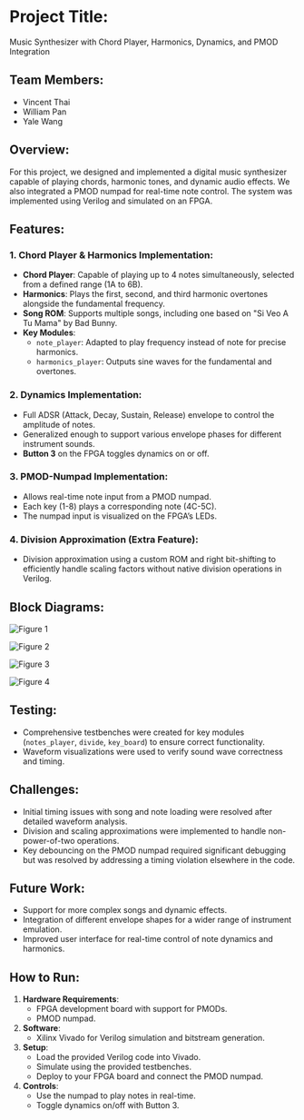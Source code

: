 # Project Title:
Music Synthesizer with Chord Player, Harmonics, Dynamics, and PMOD Integration

## Team Members:
- Vincent Thai
- William Pan
- Yale Wang

## Overview:
For this project, we designed and implemented a digital music synthesizer capable of playing chords, harmonic tones, and dynamic audio effects. We also integrated a PMOD numpad for real-time note control. The system was implemented using Verilog and simulated on an FPGA.

## Features:
### 1. Chord Player & Harmonics Implementation:
- **Chord Player**: Capable of playing up to 4 notes simultaneously, selected from a defined range (1A to 6B).
- **Harmonics**: Plays the first, second, and third harmonic overtones alongside the fundamental frequency.
- **Song ROM**: Supports multiple songs, including one based on "Si Veo A Tu Mama" by Bad Bunny.
- **Key Modules**:
  - `note_player`: Adapted to play frequency instead of note for precise harmonics.
  - `harmonics_player`: Outputs sine waves for the fundamental and overtones.

### 2. Dynamics Implementation:
- Full ADSR (Attack, Decay, Sustain, Release) envelope to control the amplitude of notes.
- Generalized enough to support various envelope phases for different instrument sounds.
- **Button 3** on the FPGA toggles dynamics on or off.

### 3. PMOD-Numpad Implementation:
- Allows real-time note input from a PMOD numpad.
- Each key (1-8) plays a corresponding note (4C-5C).
- The numpad input is visualized on the FPGA’s LEDs.

### 4. Division Approximation (Extra Feature):
- Division approximation using a custom ROM and right bit-shifting to efficiently handle scaling factors without native division operations in Verilog.

## Block Diagrams:
![Figure 1](figure1.png)

![Figure 2](figure2.png)

![Figure 3](figure3.png)

![Figure 4](figure4.png)


## Testing:
- Comprehensive testbenches were created for key modules (`notes_player`, `divide`, `key_board`) to ensure correct functionality.
- Waveform visualizations were used to verify sound wave correctness and timing.

## Challenges:
- Initial timing issues with song and note loading were resolved after detailed waveform analysis.
- Division and scaling approximations were implemented to handle non-power-of-two operations.
- Key debouncing on the PMOD numpad required significant debugging but was resolved by addressing a timing violation elsewhere in the code.

## Future Work:
- Support for more complex songs and dynamic effects.
- Integration of different envelope shapes for a wider range of instrument emulation.
- Improved user interface for real-time control of note dynamics and harmonics.

## How to Run:
1. **Hardware Requirements**: 
   - FPGA development board with support for PMODs.
   - PMOD numpad.
2. **Software**: 
   - Xilinx Vivado for Verilog simulation and bitstream generation.
3. **Setup**: 
   - Load the provided Verilog code into Vivado.
   - Simulate using the provided testbenches.
   - Deploy to your FPGA board and connect the PMOD numpad.
4. **Controls**: 
   - Use the numpad to play notes in real-time.
   - Toggle dynamics on/off with Button 3.
